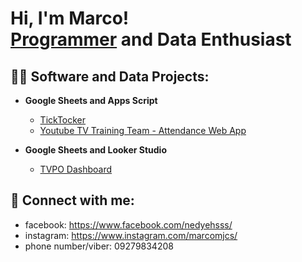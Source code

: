 <h1>Hi, I'm Marco! <br/><a href="https://github.com/MAmojica">Programmer</a> and Data Enthusiast</h1>

<h2>👨‍💻 Software and Data Projects:</h2>

- <b>Google Sheets and Apps Script</b>
  - [TickTocker](https://github.com/MAmojica/TickTocker)
  - [Youtube TV Training Team - Attendance Web App](https://github.com/MAmojica/YTTV-AttendanceWebApp)

- <b>Google Sheets and Looker Studio</b>
  - [TVPO Dashboard](https://github.com/MAmojica/TVPO-dashboard)



<h2> 🤳 Connect with me:</h2>

- facebook: https://www.facebook.com/nedyehsss/
- instagram: https://www.instagram.com/marcomjcs/
- phone number/viber: 09279834208








